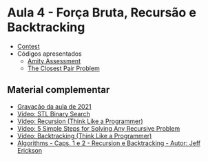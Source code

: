 # Aula 4 - Força Bruta, Recursão e Backtracking

- [Contest](https://vjudge.net/contest/491472)
- Códigos apresentados
    - [Amity Assessment](./Códigos/Amity_Assessment.cpp)
    - [The Closest Pair Problem](./Códigos/The_Closest_Pair_Problem.cpp)

<h2>Material complementar</h2>

- [Gravação da aula de 2021](https://youtu.be/EXOAZU19O8E)
- [Vídeo: STL Binary Search](https://www.youtube.com/watch?v=rXuqUtifDU8)
- [Vídeo: Recursion (Think Like a Programmer)](https://www.youtube.com/watch?v=oKndim5-G94)
- [Vídeo: 5 Simple Steps for Solving Any Recursive Problem](https://www.youtube.com/watch?v=ngCos392W4w&feature=youtu.be)
- [Vídeo: Backtracking (Think Like a Programmer)](https://www.youtube.com/watch?v=gBC_Fd8EE8A)
- [Algorithms - Caps. 1 e 2 - Recursion e Backtracking - Autor: Jeff Erickson](https://jeffe.cs.illinois.edu/teaching/algorithms/book/Algorithms-JeffE.pdf)